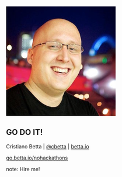 <!-- .slide: data-state="dim" data-background="resources/hackathon.jpg" -->

![Cristiano Betta](resources/cbetta.jpg) <!-- .element: class="circle" -->

##  GO DO IT!

Cristiano Betta | [@cbetta](https://twitter.com/cbetta) | [betta.io](https://betta.io)

[go.betta.io/nohackathons](http://go.betta.io/nohackathon)

note:
    Hire me!
